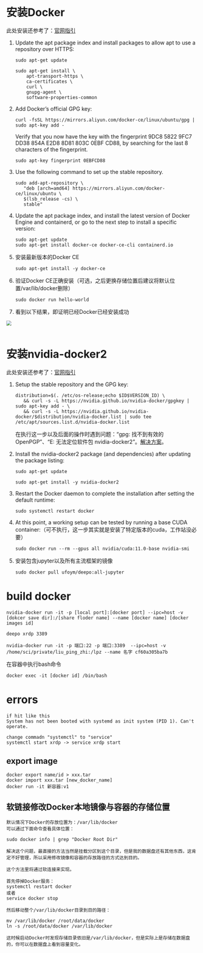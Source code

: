 # 安装Docker

此处安装还参考了：[官网指引](https://docs.docker.com/engine/install/ubuntu/)

1. Update the apt package index and install packages to allow apt to use a repository over HTTPS:

   ```shell
   sudo apt-get update
   
   sudo apt-get install \
       apt-transport-https \
       ca-certificates \
       curl \
       gnupg-agent \
       software-properties-common
   ```

2. Add Docker’s official GPG key:

   ```shell
   curl -fsSL https://mirrors.aliyun.com/docker-ce/linux/ubuntu/gpg | sudo apt-key add -
   ```

   Verify that you now have the key with the fingerprint 9DC8 5822 9FC7 DD38 854A  E2D8 8D81 803C 0EBF CD88, by searching for the last 8 characters of the fingerprint.

   ```
   sudo apt-key fingerprint 0EBFCD88
   ```

3. Use the following command to set up the stable repository.

   ```shell
   sudo add-apt-repository \
      "deb [arch=amd64] https://mirrors.aliyun.com/docker-ce/linux/ubuntu \
      $(lsb_release -cs) \
      stable"
   ```

4. Update the apt package index, and install the latest version of Docker Engine and containerd, or go to the next step to install a specific version:

   ```shell
   sudo apt-get update
   sudo apt-get install docker-ce docker-ce-cli containerd.io
   ```

5. 安装最新版本的Docker CE

   ```shell
   sudo apt-get install -y docker-ce
   ```

6. 验证Docker CE正确安装（可选，之后更换存储位置后建议将默认位置/var/lib/docker删除）

   ```shell
   sudo docker run hello-world
   ```

7. 看到以下结果，即证明已经Docker已经安装成功

<img src="01.png" style="zoom:80%;" />

```

```



# 安装nvidia-docker2

此处安装还参考了：[官网指引](https://docs.nvidia.com/datacenter/cloud-native/container-toolkit/install-guide.html#docker)

1. Setup the stable repository and the GPG key:

   ```shell
   distribution=$(. /etc/os-release;echo $ID$VERSION_ID) \
      && curl -s -L https://nvidia.github.io/nvidia-docker/gpgkey | sudo apt-key add - \
      && curl -s -L https://nvidia.github.io/nvidia-docker/$distribution/nvidia-docker.list | sudo tee /etc/apt/sources.list.d/nvidia-docker.list
   ```

   在执行这一步以及后面的操作时遇到问题：“gpg: 找不到有效的 OpenPGP”、“E: 无法定位软件包 nvidia-docker2”。[解决方案](https://blog.csdn.net/weixin_43002433/article/details/108888927)。

2. Install the nvidia-docker2 package (and dependencies) after updating the package listing:

   ```shell
   sudo apt-get update
   
   sudo apt-get install -y nvidia-docker2
   ```

3. Restart the Docker daemon to complete the installation after setting the default runtime:

   ```shell
   sudo systemctl restart docker
   ```

4. At this point, a working setup can be tested by running a base CUDA container:（可不执行，这一步其实就是安装了特定版本的cuda，工作站没必要）

   ```shell
   sudo docker run --rm --gpus all nvidia/cuda:11.0-base nvidia-smi
   ```
   
5. 安装包含jupyter以及所有主流框架的镜像

   ```shell
   sudo docker pull ufoym/deepo:all-jupyter
   ```




# build docker
```
nvidia-docker run -it -p [local port]:[docker port] --ipc=host -v [dokcer save dir]:/[share floder name] --name [docker name] [docker images id]
```

```
deepo xrdp 3389

nvidia-docker run -it -p 端口:22 -p 端口:3389  --ipc=host -v /home/sci/private/liu_ping_zhi:/lpz --name 名字 cf60a305ba7b
```



在容器中执行bash命令

```
docker exec -it [docker id] /bin/bash
```




# errors	
```
if hit like this
System has not been booted with systemd as init system (PID 1). Can't operate.

change commadn "systemctl" to "service"
systemctl start xrdp -> service xrdp start
```


## export image
```
docker export name/id > xxx.tar
docker import xxx.tar [new_docker_name]
docker run -it 新容器:v1
```



## 软链接修改Docker本地镜像与容器的存储位置
```
默认情况下Docker的存放位置为：/var/lib/docker
可以通过下面命令查看具体位置：

sudo docker info | grep "Docker Root Dir"

解决这个问题，最直接的方法当然是挂载分区到这个目录，但是我的数据盘还有其他东西，这肯定不好管理，所以采用修改镜像和容器的存放路径的方式达到目的。

这个方法里将通过软连接来实现。

首先停掉Docker服务：
systemctl restart docker
或者
service docker stop

然后移动整个/var/lib/docker目录到目的路径：

mv /var/lib/docker /root/data/docker
ln -s /root/data/docker /var/lib/docker

这时候启动Docker时发现存储目录依旧是/var/lib/docker，但是实际上是存储在数据盘的，你可以在数据盘上看到容量变化。
```